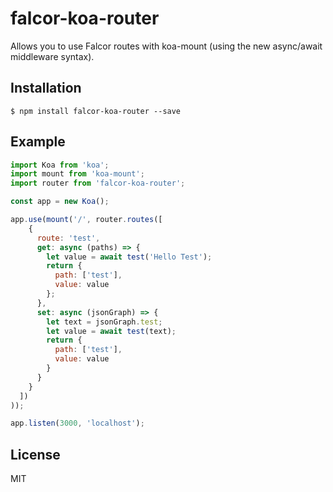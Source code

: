 # falcor-koa-router

Allows you to use Falcor routes with koa-mount (using the new async/await middleware syntax).

## Installation
```
$ npm install falcor-koa-router --save
```

## Example

```js
import Koa from 'koa';
import mount from 'koa-mount';
import router from 'falcor-koa-router';

const app = new Koa();

app.use(mount('/', router.routes([
    {
      route: 'test',
      get: async (paths) => {
        let value = await test('Hello Test');
        return {
          path: ['test'],
          value: value
        };
      },
      set: async (jsonGraph) => {
        let text = jsonGraph.test;
        let value = await test(text);
        return {
          path: ['test'],
          value: value
        }
      }
    }
  ])
));

app.listen(3000, 'localhost');

```

## License
MIT
